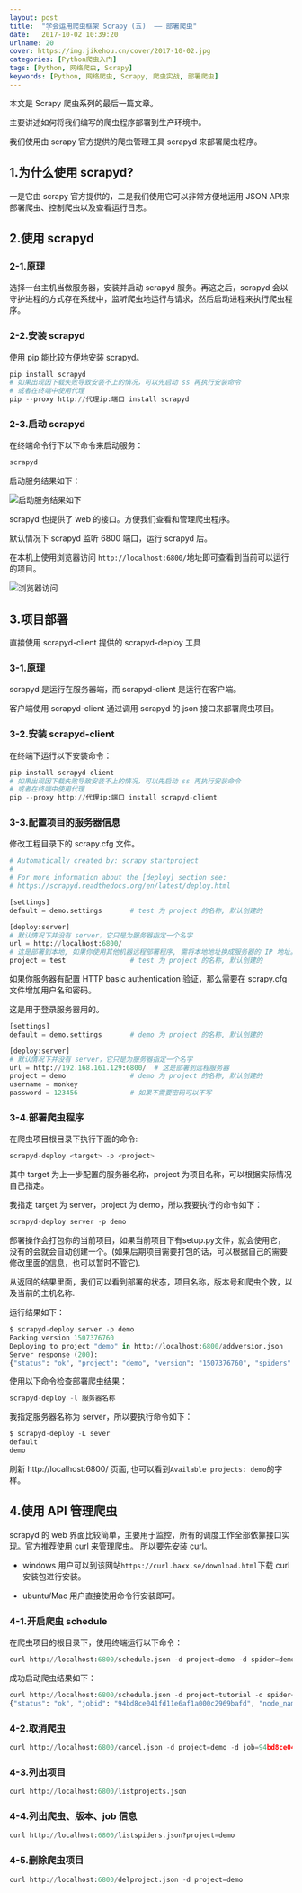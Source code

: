```yaml
---
layout: post
title:  "学会运用爬虫框架 Scrapy (五)  —— 部署爬虫"
date:   2017-10-02 10:39:20
urlname: 20
cover: https://img.jikehou.cn/cover/2017-10-02.jpg
categories: [Python爬虫入门]
tags: [Python, 网络爬虫, Scrapy]
keywords: [Python, 网络爬虫, Scrapy, 爬虫实战, 部署爬虫]
---
```

本文是 Scrapy 爬虫系列的最后一篇文章。

主要讲述如何将我们编写的爬虫程序部署到生产环境中。

我们使用由 scrapy 官方提供的爬虫管理工具 scrapyd 来部署爬虫程序。
<!-- more -->
## 1.为什么使用 scrapyd?
一是它由 scrapy 官方提供的，二是我们使用它可以非常方便地运用 JSON API来部署爬虫、控制爬虫以及查看运行日志。

## 2.使用 scrapyd
### 2-1.原理
选择一台主机当做服务器，安装并启动 scrapyd 服务。再这之后，scrapyd 会以守护进程的方式存在系统中，监听爬虫地运行与请求，然后启动进程来执行爬虫程序。

### 2-2.安装 scrapyd
使用 pip 能比较方便地安装 scrapyd。
```python
pip install scrapyd 
# 如果出现因下载失败导致安装不上的情况，可以先启动 ss 再执行安装命令
# 或者在终端中使用代理
pip --proxy http://代理ip:端口 install scrapyd
```

### 2-3.启动 scrapyd

在终端命令行下以下命令来启动服务：
```python
scrapyd
```
启动服务结果如下：

![启动服务结果如下](https://img.jikehou.cn/img/20171002_1.png)

scrapyd 也提供了 web 的接口。方便我们查看和管理爬虫程序。

默认情况下 scrapyd 监听 6800 端口，运行 scrapyd 后。

在本机上使用浏览器访问 `http://localhost:6800/`地址即可查看到当前可以运行的项目。

![浏览器访问](https://img.jikehou.cn/img/20171002_2.png)


## 3.项目部署
直接使用 scrapyd-client 提供的 scrapyd-deploy 工具
### 3-1.原理
scrapyd 是运行在服务器端，而 scrapyd-client 是运行在客户端。

客户端使用 scrapyd-client 通过调用 scrapyd 的 json 接口来部署爬虫项目。

### 3-2.安装 scrapyd-client
在终端下运行以下安装命令：

```python
pip install scrapyd-client 
# 如果出现因下载失败导致安装不上的情况，可以先启动 ss 再执行安装命令
# 或者在终端中使用代理
pip --proxy http://代理ip:端口 install scrapyd-client
```

### 3-3.配置项目的服务器信息
修改工程目录下的 scrapy.cfg 文件。
```python
# Automatically created by: scrapy startproject
#
# For more information about the [deploy] section see:
# https://scrapyd.readthedocs.org/en/latest/deploy.html

[settings]
default = demo.settings       # test 为 project 的名称, 默认创建的

[deploy:server]
# 默认情况下并没有 server，它只是为服务器指定一个名字
url = http://localhost:6800/ 
# 这是部署到本地, 如果你使用其他机器远程部署程序, 需将本地地址换成服务器的 IP 地址。默认是注释的
project = test                # test 为 project 的名称, 默认创建的
```

如果你服务器有配置 HTTP basic authentication 验证，那么需要在 scrapy.cfg 文件增加用户名和密码。

这是用于登录服务器用的。

```python
[settings]
default = demo.settings       # demo 为 project 的名称, 默认创建的

[deploy:server]
# 默认情况下并没有 server，它只是为服务器指定一个名字
url = http://192.168.161.129:6800/  # 这是部署到远程服务器
project = demo                # demo 为 project 的名称, 默认创建的
username = monkey
password = 123456             # 如果不需要密码可以不写
```

### 3-4.部署爬虫程序
在爬虫项目根目录下执行下面的命令:

```python
scrapyd-deploy <target> -p <project>
```

其中 target 为上一步配置的服务器名称，project 为项目名称，可以根据实际情况自己指定。

我指定 target 为 server，project 为 demo，所以我要执行的命令如下：
```python
scrapyd-deploy server -p demo
```


部署操作会打包你的当前项目，如果当前项目下有setup.py文件，就会使用它，没有的会就会自动创建一个。(如果后期项目需要打包的话，可以根据自己的需要修改里面的信息，也可以暂时不管它). 

从返回的结果里面，我们可以看到部署的状态，项目名称，版本号和爬虫个数，以及当前的主机名称.

运行结果如下：

```python
$ scrapyd-deploy server -p demo
Packing version 1507376760
Deploying to project "demo" in http://localhost:6800/addversion.json
Server response (200):
{"status": "ok", "project": "demo", "version": "1507376760", "spiders": 1, "node_name": "james-virtual-machine"}
```

使用以下命令检查部署爬虫结果：

```python
scrapyd-deploy -l 服务器名称
```

我指定服务器名称为 server，所以要执行命令如下：
```python
$ scrapyd-deploy -L sever
default
demo
```
刷新 http://localhost:6800/ 页面, 也可以看到`Available projects: demo`的字样。


## 4.使用 API 管理爬虫
scrapyd 的 web 界面比较简单，主要用于监控，所有的调度工作全部依靠接口实现。官方推荐使用 curl 来管理爬虫。
所以要先安装 curl。

- windows 用户可以到该网站`https://curl.haxx.se/download.html`下载 curl 安装包进行安装。

- ubuntu/Mac 用户直接使用命令行安装即可。


### 4-1.开启爬虫 schedule

在爬虫项目的根目录下，使用终端运行以下命令：
```python
curl http://localhost:6800/schedule.json -d project=demo -d spider=demo_spider
```
成功启动爬虫结果如下：
```python
curl http://localhost:6800/schedule.json -d project=tutorial -d spider=tencent
{"status": "ok", "jobid": "94bd8ce041fd11e6af1a000c2969bafd", "node_name": "james-virtual-machine"}
```

### 4-2.取消爬虫

```python
curl http://localhost:6800/cancel.json -d project=demo -d job=94bd8ce041fd11e6af1a000c2969bafd
```

### 4-3.列出项目
```python
curl http://localhost:6800/listprojects.json
```

### 4-4.列出爬虫、版本、job 信息
```python
curl http://localhost:6800/listspiders.json?project=demo
```

### 4-5.删除爬虫项目
```python
curl http://localhost:6800/delproject.json -d project=demo
```